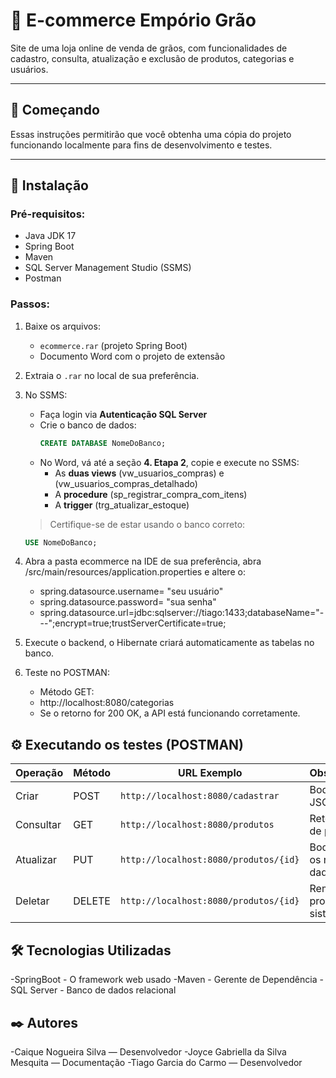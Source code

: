 # 🛒 E-commerce Empório Grão
Site de uma loja online de venda de grãos, com funcionalidades de cadastro, consulta, atualização e exclusão de produtos, categorias e usuários.

---

## 🚀 Começando
Essas instruções permitirão que você obtenha uma cópia do projeto funcionando localmente para fins de desenvolvimento e testes.

---

## 🔧 Instalação

### Pré-requisitos:
- Java JDK 17
- Spring Boot
- Maven
- SQL Server Management Studio (SSMS)
- Postman

### Passos:

1. Baixe os arquivos:
   - `ecommerce.rar` (projeto Spring Boot)
   - Documento Word com o projeto de extensão

2. Extraia o `.rar` no local de sua preferência.

3. No SSMS:
   - Faça login via **Autenticação SQL Server**
   - Crie o banco de dados:
     ```sql
     CREATE DATABASE NomeDoBanco;
     ```
   - No Word, vá até a seção **4. Etapa 2**, copie e execute no SSMS:
     - As **duas views** (vw_usuarios_compras) e (vw_usuarios_compras_detalhado)
     - A **procedure** (sp_registrar_compra_com_itens)
     - A **trigger** (trg_atualizar_estoque)
   > Certifique-se de estar usando o banco correto:
   ```sql
   USE NomeDoBanco;

  6. Abra a pasta ecommerce na IDE de sua preferência, abra /src/main/resources/application.properties e altere o:
     - spring.datasource.username= "seu usuário"
     - spring.datasource.password= "sua senha"
     - spring.datasource.url=jdbc:sqlserver://tiago:1433;databaseName="---";encrypt=true;trustServerCertificate=true;
  8. Execute o backend, o Hibernate criará automaticamente as tabelas no banco.
  9. Teste no POSTMAN:
     - Método GET:
     - http://localhost:8080/categorias
     - Se o retorno for 200 OK, a API está funcionando corretamente.

 ## ⚙️ Executando os testes (POSTMAN)
  | Operação  | Método | URL Exemplo                           | Observação                |
  | --------- | ------ | ------------------------------------- | ------------------------- |
  | Criar     | POST   | `http://localhost:8080/cadastrar`     | Body em JSON              |
  | Consultar | GET    | `http://localhost:8080/produtos`      | Retorna lista de produtos |
  | Atualizar | PUT    | `http://localhost:8080/produtos/{id}` | Body com os novos dados   |
  | Deletar   | DELETE | `http://localhost:8080/produtos/{id}` | Remove produto do sistema |
 

  ## 🛠️ Tecnologias Utilizadas
  -SpringBoot - O framework web usado
  -Maven - Gerente de Dependência
  -SQL Server - Banco de dados relacional

  ## ✒️ Autores
  -Caique Nogueira Silva — Desenvolvedor
  -Joyce Gabriella da Silva Mesquita — Documentação
  -Tiago Garcia do Carmo — Desenvolvedor
